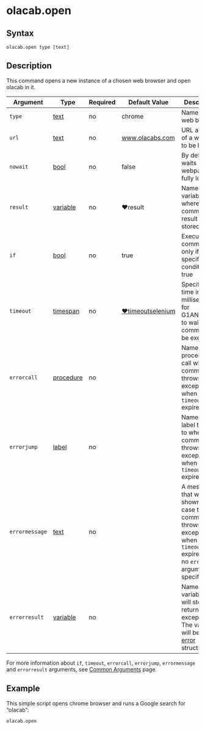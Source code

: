 # olacab.open

## Syntax

```G1ANT
olacab.open type ⟦text⟧ 
```

## Description

This command opens a new instance of a chosen web browser and open olacab in it.

| Argument | Type | Required | Default Value | Description |
| -------- | ---- | -------- | ------------- | ----------- |
|`type`| [text](https://manual.g1ant.com/link/G1ANT.Language/G1ANT.Language/Structures/TextStructure.md) | no| chrome  | Name of a web browser |
|`url`| [text](https://manual.g1ant.com/link/G1ANT.Language/G1ANT.Language/Structures/TextStructure.md) | no| www.olacabs.com | URL address of a webpage to be loaded |
|`nowait` | [bool](https://manual.g1ant.com/link/G1ANT.Language/G1ANT.Language/Structures/BooleanStructure.md) | no | false | By default, waits until the webpage fully loads |
|`result` | [variable](https://manual.g1ant.com/link/G1ANT.Language/G1ANT.Language/Structures/VariableStructure.md) | no | ♥result  | Name of a variable where the command's result will be stored |
| `if`           | [bool](https://manual.g1ant.com/link/G1ANT.Language/G1ANT.Language/Structures/BooleanStructure.md) | no       | true                                                        | Executes the command only if a specified condition is true   |
| `timeout`      | [timespan](https://manual.g1ant.com/link/G1ANT.Language/G1ANT.Language/Structures/TimeSpanStructure.md) | no       | [♥timeoutselenium](https://manual.g1ant.com/link/G1ANT.Addon.Selenium/G1ANT.Addon.Selenium/Variables/TimeoutSeleniumVariable.md) | Specifies time in milliseconds for G1ANT.Robot to wait for the command to be executed |
| `errorcall`    | [procedure](https://manual.g1ant.com/link/G1ANT.Language/G1ANT.Language/Structures/ProcedureStructure.md) | no       |                                                             | Name of a procedure to call when the command throws an exception or when a given `timeout` expires |
| `errorjump`    | [label](https://manual.g1ant.com/link/G1ANT.Language/G1ANT.Language/Structures/LabelStructure.md) | no       |                                                             | Name of the label to jump to when the command throws an exception or when a given `timeout` expires |
| `errormessage` | [text](https://manual.g1ant.com/link/G1ANT.Language/G1ANT.Language/Structures/TextStructure.md) | no       |                                                             | A message that will be shown in case the command throws an exception or when a given `timeout` expires, and no `errorjump` argument is specified |
| `errorresult`  | [variable](https://manual.g1ant.com/link/G1ANT.Language/G1ANT.Language/Structures/VariableStructure.md) | no       |                                                             | Name of a variable that will store the returned exception. The variable will be of [error](https://manual.g1ant.com/link/G1ANT.Language/G1ANT.Language/Structures/ErrorStructure.md) structure  |

For more information about `if`, `timeout`, `errorcall`, `errorjump`, `errormessage` and `errorresult` arguments, see [Common Arguments](https://manual.g1ant.com/link/G1ANT.Manual/appendices/common-arguments.md) page.

## Example

This simple script opens chrome browser and runs a Google search for “olacab”:

```G1ANT
olacab.open 
```

